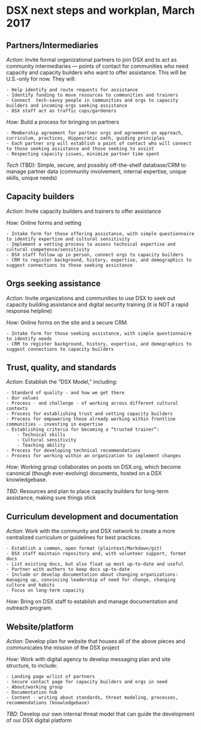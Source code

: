 # DSX next steps and workplan, March 2017

## **Partners/Intermediaries**
 
*Action*: Invite formal organizational partners to join DSX and to act as community intermediaries — points of contact for communities who need capacity and capacity builders who want to offer assistance. This will be U.S.-only for now.  They will: 

	- Help identify and route requests for assistance
	- Identify funding to move resources to communities and trainers
	- Connect  tech-savvy people in communities and orgs to capacity builders and incoming orgs seeking assistance 
	- DSX staff act as traffic cops/gardeners

*How*: Build a process for bringing on partners 

	- Membership agreement for partner orgs and agreement on approach, curriculum, practices, Hippocratic oath, guiding principles 
	- Each partner org will establish a point of contact who will connect to those seeking assistance and those seeking to assist
	- Respecting capacity issues, minimize partner time spent

*Tech* (TBD): Simple, secure, and possibly off-the-shelf database/CRM to manage partner data (community involvement, internal expertise,  unique skills, unique needs)

## **Capacity builders** 

*Action*:  Invite capacity builders and trainers to offer assistance 

*How:*  Online forms and vetting 

	- Intake form for those offering assistance, with simple questionnaire to identify expertise and cultural sensitivity
	- Implement a vetting process to assess technical expertise and cultural competence/sensitivity
	- DSX staff follow up in person, connect orgs to capacity builders
	- CRM to register background, history, expertise, and demographics to suggest connections to those seeking assistance 

## **Orgs seeking assistance** 

*Action*: Invite organizations and communities to use DSX to seek out capacity building assistance and digital security training (it is NOT a rapid response helpline)

*How:* Online forms on the site and a secure CRM.

	- Intake form for those seeking assistance, with simple questionnaire to identify needs
	- CRM to register background, history, expertise, and demographics to suggest connections to capacity builders  

## **Trust, quality, and standards**
 
*Action*: Establish the “DSX Model,” including:
     
	- Standard of quality - and how we get there
	- Our values
	- Process - and challenge - of working across different cultural contexts
	- Process for establishing trust and vetting capacity builders
	- Process for empowering those already working within frontline communities - investing in expertise
	- Establishing criteria for becoming a “trusted trainer”:
		- Technical skills
		- Cultural sensitivity
		- Teaching ability
	- Process for developing technical recommendations
	- Process for working within an organization to implement changes

*How*: Working group collaborates on posts on DSX.org, which become canonical (though ever-evolving) documents, hosted on a DSX knowledgebase.

*TBD*: Resources and plan to place capacity builders for long-term assistance, making sure things stick 

## **Curriculum development and documentation**
 
*Action*: Work with the community and DSX network to create a more centralized curriculum or guidelines for best practices. 

	- Establish a common, open format (plaintext/Markdown/git)
	- DSX staff maintain repository and, with volunteer support, format docs
	- List existing docs, but also float up most up-to-date and useful
	- Partner with authors to keep docs up-to-date
	- Include or develop documentation about changing organizations: managing up, convincing leadership of need for change, changing culture and habits
	- Focus on long-term capacity

*How*: Bring on DSX staff to establish and manage documentation and outreach program. 

## **Website/platform**

*Action:* Develop plan for website that houses all of the above pieces and communicates the mission of the DSX project  

*How:* Work with  digital agency to develop messaging plan and site structure, to include: 

	- Landing page w/list of partners 
	- Secure contact page for capacity builders and orgs in need 
	- About/working group 
	- Documentation hub 
	- Content - writing about standards, threat modeling, processes, recommendations (knowledgebase)

*TBD*: Develop our own internal threat model that can guide the development of our DSX digital platform
  
